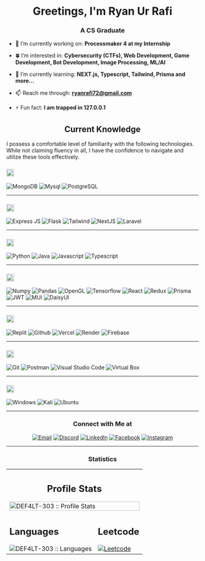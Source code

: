 <!-- <img align="center" alt="Coding" width="850" height='300' src="https://user-images.githubusercontent.com/28063426/186977443-843ee608-5931-43b1-a95c-e9d63e677b2b.gif"> -->


<h1 align="center">Greetings, I'm Ryan Ur Rafi</h1>
<h3 align="center">A CS Graduate</h3>


<!-- <p align="left"> <img src="https://komarev.com/ghpvc/?username=def4lt-303&label=Profile%20views&color=0e75b6&style=flat" alt="def4lt-303" /> </p> -->

- 🔭 I’m currently working on: **Processmaker 4 at my Internship**

- 🍀 I’m interested in: **Cybersecurity (CTFs), Web Development, Game Development, Bot Development, Image Processing, ML/AI**

- 🌱 I’m currently learning: **NEXT.js, Typescript, Tailwind, Prisma and more...**

- 📫 Reach me through: **ryanrafi72@gmail.com**

- ⚡ Fun fact: **I am trapped in 127.0.0.1**

<h2 align="center">Current Knowledge</h2>

I possess a comfortable level of familiarity with the following technologies. While not claiming fluency in all, I have the confidence to navigate and utilize these tools effectively.

<!--START_SECTION:learn-->
<h3><img height="20px" src="https://img.shields.io/badge/Database-979a9b"/></h3>
<span><img src="https://img.shields.io/badge/MongoDB-4EA94B?style=for-the-badge&logo=mongodb&logoColor=white" alt="MongoDB"/></span>
<span><img src="https://img.shields.io/badge/MySQL-005C84?style=for-the-badge&logo=mysql&logoColor=white" alt="Mysql"/></span>
<span><img src="https://img.shields.io/badge/postgres-%23316192.svg?style=for-the-badge&logo=postgresql&logoColor=white" alt="PostgreSQL"/></span>

<hr>
<h3><img height="20px" src="https://img.shields.io/badge/Framework-695b55"/></h3>

<span><img src="https://img.shields.io/badge/Express.js-239120?style=for-the-badge&logo=express&logoColor=white" alt="Express JS"/></span>
<span><img src="https://img.shields.io/badge/flask-%23000.svg?style=for-the-badge&logo=flask&logoColor=white" alt="Flask"/></span>
<span><img src="https://img.shields.io/badge/tailwindcss-%2338B2AC.svg?style=for-the-badge&logo=tailwind-css&logoColor=white" alt="Tailwind"/></span>
<span><img src="https://img.shields.io/badge/Next-black?style=for-the-badge&logo=next.js&logoColor=white" alt="NextJS"/></span>
<span><img src="https://img.shields.io/badge/laravel-%23FF2D20.svg?style=for-the-badge&logo=laravel&logoColor=white" alt="Laravel"/></span>

<hr>
<h3><img height="20px" src="https://img.shields.io/badge/Language-467870"/></h3>

<span><img src="https://img.shields.io/badge/Python-FFD43B?style=for-the-badge&logo=python&logoColor=blue" alt="Python"/></span>
<span><img src="https://img.shields.io/badge/Java-ED8B00?style=for-the-badge&logo=java&logoColor=white" alt="Java"/></span>
<span><img src="https://img.shields.io/badge/JavaScript-323330?style=for-the-badge&logo=javascript&logoColor=F7DF1E" alt="Javascript"/></span>
<span><img src="https://img.shields.io/badge/typescript-%23007ACC.svg?style=for-the-badge&logo=typescript&logoColor=white" alt="Typescript"/></span>
<!-- <span><img src="https://img.shields.io/badge/HTML5-E34F26?style=for-the-badge&logo=html5&logoColor=white" alt="HTML"/></span>
<span><img src="https://img.shields.io/badge/CSS3-1572B6?style=for-the-badge&logo=css3&logoColor=white" alt="CSS"/></span> 
<span><img src="https://img.shields.io/badge/PHP-777BB4?style=for-the-badge&logo=php&logoColor=white" alt="PHP"/></span>
<span><img src="https://img.shields.io/badge/C-00599C?style=for-the-badge&logo=c&logoColor=white" alt="C"/></span> -->

<hr>
<h3><img height="20px" src="https://img.shields.io/badge/Library-505558"/></h3>

<!-- <span><img src="https://img.shields.io/badge/Matplotlib-%23ffffff.svg?style=for-the-badge&logo=Matplotlib&logoColor=black" alt="Matplotlib"/></span> 
<span><img src="https://img.shields.io/badge/Keras-%23D00000.svg?style=for-the-badge&logo=Keras&logoColor=white" alt="Keras"/></span> -->
<span><img src="https://img.shields.io/badge/Numpy-777BB4?style=for-the-badge&logo=numpy&logoColor=white" alt="Numpy"/></span>
<span><img src="https://img.shields.io/badge/Pandas-2C2D72?style=for-the-badge&logo=pandas&logoColor=white" alt="Pandas"/></span>
<span><img src="https://img.shields.io/badge/OpenGL-FFFFFF?style=for-the-badge&logo=opengl" alt="OpenGL"/></span>
<span><img src="https://img.shields.io/badge/TensorFlow-%23FF6F00.svg?style=for-the-badge&logo=TensorFlow&logoColor=white" alt="Tensorflow"/></span>
<span><img src="https://img.shields.io/badge/react-%2320232a.svg?style=for-the-badge&logo=react&logoColor=%2361DAFB" alt="React"/></span>
<span><img src="https://img.shields.io/badge/redux-%23593d88.svg?style=for-the-badge&logo=redux&logoColor=white" alt="Redux"/></span>
<span><img src="https://img.shields.io/badge/Prisma-3982CE?style=for-the-badge&logo=Prisma&logoColor=white" alt="Prisma"/></span>
<span><img src="https://img.shields.io/badge/JWT-black?style=for-the-badge&logo=JSON%20web%20tokens" alt="JWT"/></span>
<span><img src="https://img.shields.io/badge/MUI-%230081CB.svg?style=for-the-badge&logo=mui&logoColor=white" alt="MUI"/></span>
<span><img src="https://img.shields.io/badge/daisyui-5A0EF8?style=for-the-badge&logo=daisyui&logoColor=white" alt="DaisyUI"/></span>

<hr>
<h3><img height="20px" src="https://img.shields.io/badge/Platform-487088"/></h3>

<span><img src="https://img.shields.io/badge/replit-667881?style=for-the-badge&logo=replit&logoColor=white" alt="Replit"/></span>
<span><img src="https://img.shields.io/badge/GitHub-100000?style=for-the-badge&logo=github&logoColor=white" alt="Github"/></span>
<span><img src="https://img.shields.io/badge/vercel-%23000000.svg?style=for-the-badge&logo=vercel&logoColor=white" alt="Vercel"/></span>
<span><img src="https://img.shields.io/badge/Render-%46E3B7.svg?style=for-the-badge&logo=render&logoColor=white" alt="Render"/></span>
<span><img src="https://img.shields.io/badge/firebase-%23039BE5.svg?style=for-the-badge&logo=firebase)" alt="Firebase"/></span>

<hr>
<h3><img height="20px" src="https://img.shields.io/badge/Tool-6c598f"/></h3>

<span><img src="https://img.shields.io/badge/GIT-E44C30?style=for-the-badge&logo=git&logoColor=white" alt="Git"/></span>
<span><img src="https://img.shields.io/badge/Postman-FF6C37?style=for-the-badge&logo=Postman&logoColor=white" alt="Postman"/></span>
<span><img src="https://img.shields.io/badge/VSCode-0078D4?style=for-the-badge&logo=visual%20studio%20code&logoColor=white" alt="Visual Studio Code"/></span>
<span><img src="https://img.shields.io/badge/VirtualBox-21416b?style=for-the-badge&logo=VirtualBox&logoColor=white" alt="Virtual Box"/></span>
<hr>

<h3><img height="20px" src="https://img.shields.io/badge/OS-4DAF1C"/></h3>

<span><img src="https://img.shields.io/badge/Windows-0078D6?style=for-the-badge&logo=windows&logoColor=white" alt="Windows"/></span>
<span><img src="https://img.shields.io/badge/Kali_Linux-111111?style=for-the-badge&logo=kali-linux&logoColor=blue" alt="Kali"/></span>
<span><img src="https://img.shields.io/badge/Ubuntu-E95420?style=for-the-badge&logo=ubuntu&logoColor=white" alt="Ubuntu"/></span>
<hr>
<!--END_SECTION:learn-->

<h3 align="center"> Connect with Me at </h3>

<p align="center">
<a href="mailto:ryanrafi72@gmail.com"><img alt="Email" src="https://img.shields.io/badge/Gmail-ryanrafi72@gmail.com-red?style=flat&logo=gmail"></a>
<a href="https://discord.com/users/305681776427139073"><img alt="Discord" src="https://img.shields.io/badge/Discord-Tato | タト%235081-7289da?style=flat&logo=discord"></a>
<a href="https://www.linkedin.com/in/mohammad-ryan-ur-rafi-061301158/"><img alt="LinkedIn" src="https://img.shields.io/badge/LinkedIn-Ryan Rafi-blue?style=flat&logo=linkedin"></a>
<a href="https://www.facebook.com/OV3RCL0CK/"><img alt="Facebook" src="https://img.shields.io/badge/Facebook-Ryan Rafi-blue?style=flat&logo=facebook"></a>
<a href="https://instagram.com/tat._.0"><img alt="Instagram" src="https://img.shields.io/badge/Instagram-Ryan タト-f2003c?style=flat&logo=instagram"></a>
</p>
<hr>

<!-- Badges -->
<h3 align="center"> Statistics </h3>
<!-- <div align="center">
  <a href="https://tryhackme.com/p/DEF4LT">
    <img src="https://tryhackme-badges.s3.amazonaws.com/DEF4LT.png?5" alt="TryHackMe">
  </a> -->
<!--   <a href="https://leetcode.com/ryanrafi72">
    <img src="https://leetcard.jacoblin.cool/ryanrafi72" alt="Leetcode">
  </a>
</div> -->


<div align="center">
   <table>
      <tr>
        <td colspan='2'>
            <h2 align="center">Profile Stats</h2>
            <img alt="DEF4LT-303 :: Profile Stats" src="http://github-profile-summary-cards.vercel.app/api/cards/profile-details?username=def4lt-303&theme=github_dark&exclude=exclude" style="width: 100%;">
        </td>
     <tr>
    <td>
      <h2>Languages</h2>
      <img alt="DEF4LT-303 :: Languages" src="http://github-profile-summary-cards.vercel.app/api/cards/repos-per-language?username=def4lt-303&theme=github_dark&exclude=exclude">
    </td>
    <td>
      <h2>Leetcode</h2>
      <a href="https://leetcode.com/ryanrafi72/" target="_blank">
      <img src="https://leetcard.jacoblin.cool/ryanrafi72" alt="Leetcode">
      </a>
    </td>
  </tr>
   </table>
</div>
